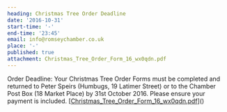 ```yaml
---
heading: Christmas Tree Order Deadline
date: '2016-10-31'
start-time: '-'
end-time: '23:45'
email: info@romseychamber.co.uk
place: '-'
published: true
attachment: Christmas_Tree_Order_Form_16_wx0qdn.pdf
---
```


Order Deadline:
Your Christmas Tree Order Forms must be completed and returned to Peter Speirs (Humbugs, 19 Latimer Street) or to the Chamber Post Box (18 Market Place) by 31st October 2016. Please ensure your payment is included.
[[Christmas_Tree_Order_Form_16_wx0qdn.pdf]()]()
